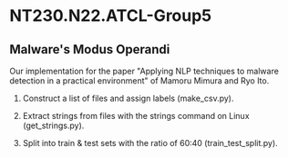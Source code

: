 # NT230.N22.ATCL-Group5
## Malware's Modus Operandi
Our implementation for the paper "Applying NLP techniques to malware detection in a practical environment" of Mamoru Mimura and Ryo Ito.

1. Construct a list of files and assign labels (make_csv.py).

2. Extract strings from files with the strings command on Linux (get_strings.py).

3. Split into train & test sets with the ratio of 60:40 (train_test_split.py).